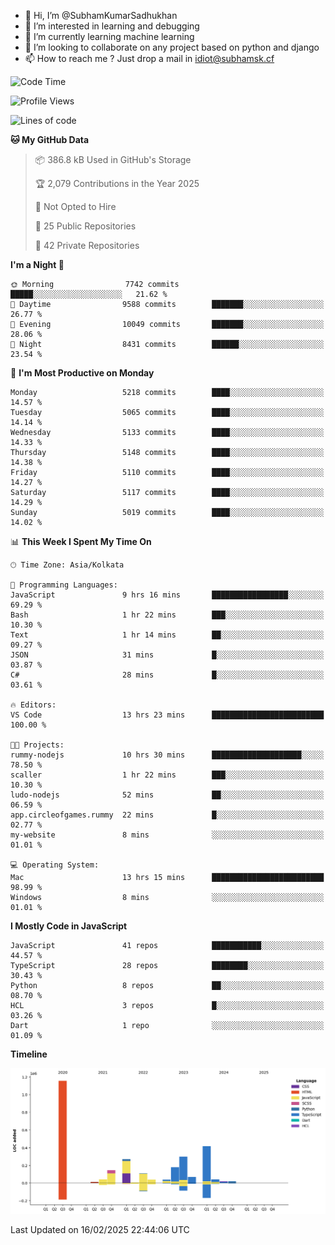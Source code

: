 - 👋 Hi, I’m @SubhamKumarSadhukhan
- 👀 I’m interested in learning and debugging
- 🌱 I’m currently learning machine learning
- 💞️ I’m looking to collaborate on any project based on python and django
- 📫 How to reach me ?
      Just drop a mail in idiot@subhamsk.cf

<!---
SubhamKumarSadhukhan/SubhamKumarSadhukhan is a ✨ special ✨ repository because its `README.md` (this file) appears on your GitHub profile.
You can click the Preview link to take a look at your changes.
--->


<!--START_SECTION:waka-->
![Code Time](http://img.shields.io/badge/Code%20Time-2%2C755%20hrs%2018%20mins-blue)

![Profile Views](http://img.shields.io/badge/Profile%20Views-0-blue)

![Lines of code](https://img.shields.io/badge/From%20Hello%20World%20I%27ve%20Written-2.8%20million%20lines%20of%20code-blue)

**🐱 My GitHub Data** 

> 📦 386.8 kB Used in GitHub's Storage 
 > 
> 🏆 2,079 Contributions in the Year 2025
 > 
> 🚫 Not Opted to Hire
 > 
> 📜 25 Public Repositories 
 > 
> 🔑 42 Private Repositories 
 > 
**I'm a Night 🦉** 

```text
🌞 Morning                7742 commits        █████░░░░░░░░░░░░░░░░░░░░   21.62 % 
🌆 Daytime                9588 commits        ███████░░░░░░░░░░░░░░░░░░   26.77 % 
🌃 Evening                10049 commits       ███████░░░░░░░░░░░░░░░░░░   28.06 % 
🌙 Night                  8431 commits        ██████░░░░░░░░░░░░░░░░░░░   23.54 % 
```
📅 **I'm Most Productive on Monday** 

```text
Monday                   5218 commits        ████░░░░░░░░░░░░░░░░░░░░░   14.57 % 
Tuesday                  5065 commits        ████░░░░░░░░░░░░░░░░░░░░░   14.14 % 
Wednesday                5133 commits        ████░░░░░░░░░░░░░░░░░░░░░   14.33 % 
Thursday                 5148 commits        ████░░░░░░░░░░░░░░░░░░░░░   14.38 % 
Friday                   5110 commits        ████░░░░░░░░░░░░░░░░░░░░░   14.27 % 
Saturday                 5117 commits        ████░░░░░░░░░░░░░░░░░░░░░   14.29 % 
Sunday                   5019 commits        ████░░░░░░░░░░░░░░░░░░░░░   14.02 % 
```


📊 **This Week I Spent My Time On** 

```text
🕑︎ Time Zone: Asia/Kolkata

💬 Programming Languages: 
JavaScript               9 hrs 16 mins       █████████████████░░░░░░░░   69.29 % 
Bash                     1 hr 22 mins        ███░░░░░░░░░░░░░░░░░░░░░░   10.30 % 
Text                     1 hr 14 mins        ██░░░░░░░░░░░░░░░░░░░░░░░   09.27 % 
JSON                     31 mins             █░░░░░░░░░░░░░░░░░░░░░░░░   03.87 % 
C#                       28 mins             █░░░░░░░░░░░░░░░░░░░░░░░░   03.61 % 

🔥 Editors: 
VS Code                  13 hrs 23 mins      █████████████████████████   100.00 % 

🐱‍💻 Projects: 
rummy-nodejs             10 hrs 30 mins      ████████████████████░░░░░   78.50 % 
scaller                  1 hr 22 mins        ███░░░░░░░░░░░░░░░░░░░░░░   10.30 % 
ludo-nodejs              52 mins             ██░░░░░░░░░░░░░░░░░░░░░░░   06.59 % 
app.circleofgames.rummy  22 mins             █░░░░░░░░░░░░░░░░░░░░░░░░   02.77 % 
my-website               8 mins              ░░░░░░░░░░░░░░░░░░░░░░░░░   01.01 % 

💻 Operating System: 
Mac                      13 hrs 15 mins      █████████████████████████   98.99 % 
Windows                  8 mins              ░░░░░░░░░░░░░░░░░░░░░░░░░   01.01 % 
```

**I Mostly Code in JavaScript** 

```text
JavaScript               41 repos            ███████████░░░░░░░░░░░░░░   44.57 % 
TypeScript               28 repos            ████████░░░░░░░░░░░░░░░░░   30.43 % 
Python                   8 repos             ██░░░░░░░░░░░░░░░░░░░░░░░   08.70 % 
HCL                      3 repos             █░░░░░░░░░░░░░░░░░░░░░░░░   03.26 % 
Dart                     1 repo              ░░░░░░░░░░░░░░░░░░░░░░░░░   01.09 % 
```



**Timeline**

![Lines of Code chart](https://raw.githubusercontent.com/SubhamKumarSadhukhan/SubhamKumarSadhukhan/main/assets/bar_graph.png)


 Last Updated on 16/02/2025 22:44:06 UTC
<!--END_SECTION:waka-->

